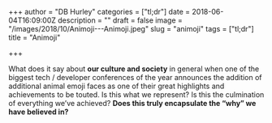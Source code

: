 +++
author = "DB Hurley"
categories = ["tl;dr"]
date = 2018-06-04T16:09:00Z
description = ""
draft = false
image = "/images/2018/10/Animoji---Animoji.jpeg"
slug = "animoji"
tags = ["tl;dr"]
title = "Animoji"

+++


What does it say about **our culture and society** in general when one of the biggest tech / developer conferences of the year announces the addition of additional animal emoji faces as one of their great highlights and achievements to be touted. Is this what we represent? Is this the culmination of everything we’ve achieved? **Does this truly encapsulate the “why” we have believed in?**

